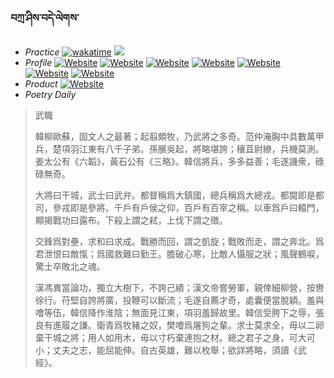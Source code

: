 ### བཀྲ་ཤིས་བདེ་ལེགས་ 
- _Practice_	[![wakatime](https://wakatime.com/badge/user/5043ee4a-e361-4607-9d47-d557f2005d05.svg)](https://wakatime.com/@5043ee4a-e361-4607-9d47-d557f2005d05)	<a href="https://wakatime.com/@5043ee4a-e361-4607-9d47-d557f2005d05"><img src="https://wakatime.com/share/@IvanAXu/06501b1d-f434-4f2a-9524-dc2196223971.png" /></a> 
- _Profile_	[![Website](https://img.shields.io/website?label=&up_color=orange&up_message=Tianchi&url=https%3A%2F%2Fshields.io)](https://tianchi.aliyun.com/home/science/scienceDetail?userId=1095279182618)	[![Website](https://img.shields.io/website?label=&up_color=violet&up_message=AIstudio&url=https%3A%2F%2Fshields.io)](https://aistudio.baidu.com/aistudio/personalcenter/thirdview/979775)	[![Website](https://img.shields.io/website?label=&up_color=blue&up_message=Kaggle&url=https%3A%2F%2Fshields.io)](https://www.kaggle.com/ivanxu/)	[![Website](https://img.shields.io/website?label=&up_color=gay&up_message=Yuque&url=https%3A%2F%2Fshields.io)](https://www.yuque.com/ivanaxu)	[![Website](https://img.shields.io/website?label=&up_color=brown&up_message=Leetcode&url=https%3A%2F%2Fshields.io)](https://leetcode.cn/u/ivanaxu)	[![Website](https://img.shields.io/website?label=&up_color=red&up_message=Gitee&url=https%3A%2F%2Fshields.io)](https://gitee.com/IvanaXu)	[![Website](https://img.shields.io/website?label=&up_color=yellow&up_message=Monkeytype&url=https%3A%2F%2Fshields.io)](https://monkeytype.com/profile/IvanaXu) 
- _Product_	[![Website](https://img.shields.io/website?label=alpha&up_color=blue&up_message=EDA&url=https%3A%2F%2Fshields.io)](http://eda.tangjt.cn/) 
- _Poetry Daily_ 


> 武職
> 
> 韓柳歐蘇，固文人之最著；起翦頗牧，乃武將之多奇。范仲淹胸中具數萬甲兵，楚項羽江東有八千子弟。孫臏吳起，將略堪誇；穰苴尉繚，兵機莫測。姜太公有《六韜》，黃石公有《三略》。韓信將兵，多多益善；毛遂譏衆，碌碌無奇。
> 
> 大將曰干城，武士曰武弁。都督稱爲大鎮國，總兵稱爲大總戎。都閫即是都司，參戎即是參將。千戶有戶侯之仰，百戶有百宰之稱。以車爲戶曰轅門，顯揭戰功曰露布。下殺上謂之弒，上伐下謂之徵。
> 
> 交鋒爲對壘，求和曰求成。戰勝而回，謂之凱旋；戰敗而走，謂之奔北。爲君泄恨曰敵愾；爲國救難曰勤王。膽破心寒，比敵人懾服之狀；風聲鶴唳，驚士卒敗北之魂。
> 
> 漢馮異當論功，獨立大樹下，不誇己績；漢文帝嘗勞軍，親倖細柳營，按轡徐行。苻堅自誇將廣，投鞭可以斷流；毛遂自薦才奇，處囊便當脫穎。羞與噲等伍，韓信降作淮陰；無面見江東，項羽羞歸故里。韓信受胯下之辱，張良有進履之謙。衛青爲牧豬之奴，樊噲爲屠狗之輩。求士莫求全，毋以二卵棄干城之將；用人如用木，毋以寸朽棄連抱之材。總之君子之身，可大可小；丈夫之志，能屈能伸。自古英雄，難以枚舉；欲詳將略，須讀《武經》。
>
